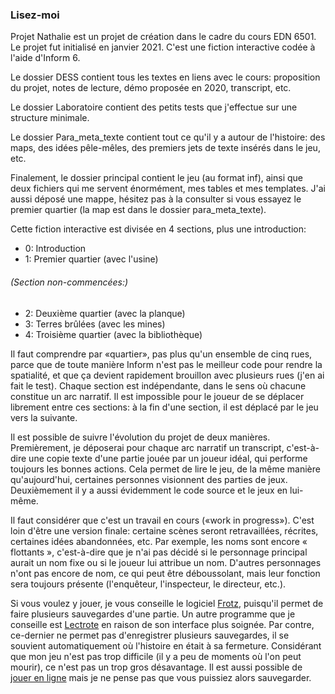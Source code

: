 ### Lisez-moi

Projet Nathalie est un projet de création dans le cadre du cours EDN 6501.
Le projet fut initialisé en janvier 2021.
C'est une fiction interactive codée à l'aide d'Inform 6.

Le dossier DESS contient tous les textes en liens avec le cours: proposition du projet, notes de lecture, démo proposée en 2020, transcript, etc.

Le dossier Laboratoire contient des petits tests que j'effectue sur une structure minimale.

Le dossier Para_meta_texte contient tout ce qu'il y a autour de l'histoire: des maps, des idées pêle-mêles, des premiers jets de texte insérés dans le jeu, etc.

Finalement, le dossier principal contient le jeu (au format inf), ainsi que deux fichiers qui me servent énormément, mes tables et mes templates.  J'ai aussi déposé une mappe, hésitez pas à la consulter si vous essayez le premier quartier (la map est dans le dossier para_meta_texte).


Cette fiction interactive est divisée en 4 sections, plus une introduction:

- 0: Introduction
- 1: Premier quartier (avec l'usine)

###### (Section non-commencées:)
- 2: Deuxième quartier (avec la planque)
- 3: Terres brûlées (avec les mines)
- 4: Troisième quartier (avec la bibliothèque)

Il faut comprendre par «quartier», pas plus qu'un ensemble de cinq rues, parce que de toute manière Inform n'est pas le meilleur code pour rendre la spatialité, et que ça devient rapidement brouillon avec plusieurs rues (j'en ai fait le test).
Chaque section est indépendante, dans le sens où chacune constitue un arc narratif.
Il est impossible pour le joueur de se déplacer librement entre ces sections: à la fin d'une section, il est déplacé par le jeu vers la suivante.

Il est possible de suivre l'évolution du projet de deux manières. Premièrement, je déposerai pour chaque arc narratif un transcript, c'est-à-dire une copie texte d'une partie jouée par un joueur idéal, qui performe toujours les bonnes actions. Cela permet de lire le jeu, de la même manière qu'aujourd'hui, certaines personnes visionnent des parties de jeux. Deuxièmement il y a aussi évidemment le code source et le jeux en lui-même.

Il faut considérer que c'est un travail en cours («work in progress»). C'est loin d'être une version finale: certaine scènes seront retravaillées, récrites, certaines idées abandonnées, etc. Par exemple, les noms sont encore « flottants », c'est-à-dire que je n'ai pas décidé si le personnage principal aurait un nom fixe ou si le joueur lui attribue un nom. D'autres personnages n'ont pas encore de nom, ce qui peut être déboussolant, mais leur fonction sera toujours présente (l'enquêteur, l'inspecteur, le directeur, etc.).

Si vous voulez y jouer, je vous conseille le logiciel [Frotz](https://gitlab.com/DavidGriffith/frotz), puisqu'il permet de faire plusieurs sauvegardes d'une partie.
Un autre programme que je conseille est [Lectrote](https://github.com/erkyrath/lectrote) en raison de son interface plus soignée. Par contre, ce-dernier ne permet pas d'enregistrer plusieurs sauvegardes, il se souvient automatiquement où l'histoire en était à sa fermeture. Considérant que mon jeu n'est pas trop difficile (il y a peu de moments où l'on peut mourir), ce n'est pas un trop gros désavantage.
Il est aussi possible de [jouer en ligne](https://www.antoinesweeney.com/projet-nathalie) mais je ne pense pas que vous puissiez alors sauvegarder.

